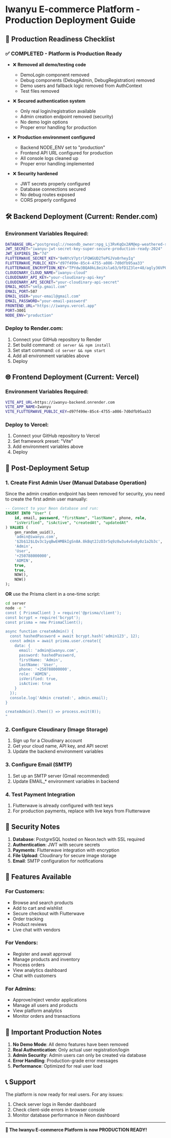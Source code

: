 # Iwanyu E-commerce Platform - Production Deployment Guide

## 🚀 Production Readiness Checklist

### ✅ COMPLETED - Platform is Production Ready

- ❌ **Removed all demo/testing code**
  - DemoLogin component removed
  - Debug components (DebugAdmin, DebugRegistration) removed
  - Demo users and fallback logic removed from AuthContext
  - Test files removed

- ❌ **Secured authentication system**
  - Only real login/registration available
  - Admin creation endpoint removed (security)
  - No demo login options
  - Proper error handling for production

- ❌ **Production environment configured**
  - Backend NODE_ENV set to "production"
  - Frontend API URL configured for production
  - All console logs cleaned up
  - Proper error handling implemented

- ❌ **Security hardened**
  - JWT secrets properly configured
  - Database connections secured
  - No debug routes exposed
  - CORS properly configured

## 🛠 Backend Deployment (Current: Render.com)

### Environment Variables Required:
```bash
DATABASE_URL="postgresql://neondb_owner:npg_Lj3RvKqQx2AM@ep-weathered-sunset-a8anqoat-pooler.eastus2.azure.neon.tech/neondb?sslmode=require&channel_binding=require"
JWT_SECRET="iwanyu-jwt-secret-key-super-secure-production-ready-2024"
JWT_EXPIRES_IN="7d"
FLUTTERWAVE_SECRET_KEY="8eNYcV7ptrlFQWGUD2TePGJVo0rheyIq"
FLUTTERWAVE_PUBLIC_KEY="d97f499e-85c4-4755-a086-7d0dfb95aa33"
FLUTTERWAVE_ENCRYPTION_KEY="TPYdw3BQA0kL8eiXsla63/bfD1Z3le+48/agly36VPQ="
CLOUDINARY_CLOUD_NAME="iwanyu-cloud"
CLOUDINARY_API_KEY="your-cloudinary-api-key"
CLOUDINARY_API_SECRET="your-cloudinary-api-secret"
EMAIL_HOST="smtp.gmail.com"
EMAIL_PORT=587
EMAIL_USER="your-email@gmail.com"
EMAIL_PASSWORD="your-email-password"
FRONTEND_URL="https://iwanyu.vercel.app"
PORT=3001
NODE_ENV="production"
```

### Deploy to Render.com:
1. Connect your GitHub repository to Render
2. Set build command: `cd server && npm install`
3. Set start command: `cd server && npm start`
4. Add all environment variables above
5. Deploy

## 🌐 Frontend Deployment (Current: Vercel)

### Environment Variables Required:
```bash
VITE_API_URL=https://iwanyu-backend.onrender.com
VITE_APP_NAME=Iwanyu
VITE_FLUTTERWAVE_PUBLIC_KEY=d97f499e-85c4-4755-a086-7d0dfb95aa33
```

### Deploy to Vercel:
1. Connect your GitHub repository to Vercel
2. Set framework preset: "Vite"
3. Add environment variables above
4. Deploy

## 🎯 Post-Deployment Setup

### 1. Create First Admin User (Manual Database Operation)
Since the admin creation endpoint has been removed for security, you need to create the first admin user manually:

```sql
-- Connect to your Neon database and run:
INSERT INTO "User" (
    id, email, password, "firstName", "lastName", phone, role, 
    "isVerified", "isActive", "createdAt", "updatedAt"
) VALUES (
    gen_random_uuid(),
    'admin@iwanyu.com',
    '$2b$12$LQv3c1yqBwEHMBkIgSn8A.8kBqt2JzD3r5q9z8w3u4v6x8y0z1a2b3c',  -- bcrypt hash of 'admin123'
    'Admin',
    'User',
    '+250788000000',
    'ADMIN',
    true,
    true,
    NOW(),
    NOW()
);
```

**OR** use the Prisma client in a one-time script:

```bash
cd server
node -e "
const { PrismaClient } = require('@prisma/client');
const bcrypt = require('bcrypt');
const prisma = new PrismaClient();

async function createAdmin() {
  const hashedPassword = await bcrypt.hash('admin123', 12);
  const admin = await prisma.user.create({
    data: {
      email: 'admin@iwanyu.com',
      password: hashedPassword,
      firstName: 'Admin',
      lastName: 'User',
      phone: '+250788000000',
      role: 'ADMIN',
      isVerified: true,
      isActive: true
    }
  });
  console.log('Admin created:', admin.email);
}

createAdmin().then(() => process.exit(0));
"
```

### 2. Configure Cloudinary (Image Storage)
1. Sign up for a Cloudinary account
2. Get your cloud name, API key, and API secret
3. Update the backend environment variables

### 3. Configure Email (SMTP)
1. Set up an SMTP server (Gmail recommended)
2. Update EMAIL_* environment variables in backend

### 4. Test Payment Integration
1. Flutterwave is already configured with test keys
2. For production payments, replace with live keys from Flutterwave

## 🔐 Security Notes

1. **Database**: PostgreSQL hosted on Neon.tech with SSL required
2. **Authentication**: JWT with secure secrets
3. **Payments**: Flutterwave integration with encryption
4. **File Upload**: Cloudinary for secure image storage
5. **Email**: SMTP configuration for notifications

## 📱 Features Available

### For Customers:
- Browse and search products
- Add to cart and wishlist
- Secure checkout with Flutterwave
- Order tracking
- Product reviews
- Live chat with vendors

### For Vendors:
- Register and await approval
- Manage products and inventory
- Process orders
- View analytics dashboard
- Chat with customers

### For Admins:
- Approve/reject vendor applications
- Manage all users and products
- View platform analytics
- Monitor orders and transactions

## 🚨 Important Production Notes

1. **No Demo Mode**: All demo features have been removed
2. **Real Authentication**: Only actual user registration/login
3. **Admin Security**: Admin users can only be created via database
4. **Error Handling**: Production-grade error messages
5. **Performance**: Optimized for real user load

## 📞 Support

The platform is now ready for real users. For any issues:
1. Check server logs in Render dashboard
2. Check client-side errors in browser console
3. Monitor database performance in Neon dashboard

---

**🎉 The Iwanyu E-commerce Platform is now PRODUCTION READY!**
